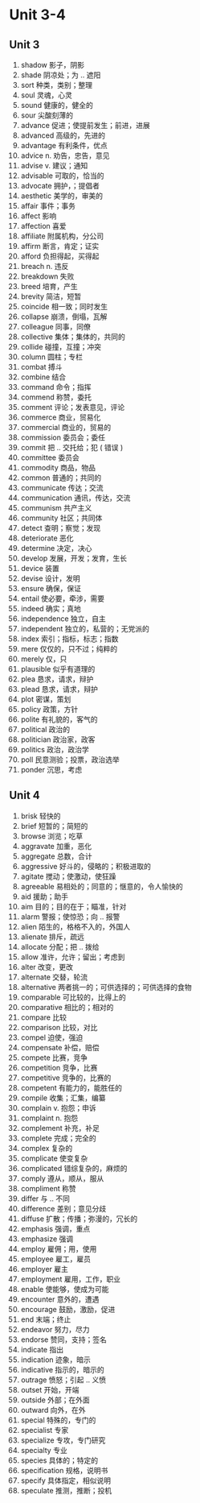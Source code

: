 # Unit 3-4

## Unit 3

1. shadow 影子，阴影
2. shade 阴凉处；为 .. 遮阳
3. sort 种类，类别；整理
4. soul 灵魂，心灵
5. sound 健康的，健全的
6. sour 尖酸刻薄的
7. advance 促进；使提前发生；前进，进展
8. advanced 高级的，先进的
9. advantage 有利条件，优点
10. advice n. 劝告，忠告，意见
11. advise v. 建议；通知
12. advisable 可取的，恰当的
13. advocate 拥护，；提倡者
14. aesthetic 美学的，审美的
15. affair 事件；事务
16. affect 影响
17. affection 喜爱
18. affiliate 附属机构，分公司
19. affirm 断言，肯定；证实
20. afford 负担得起，买得起
21. breach n. 违反
22. breakdown 失败
23. breed 培育，产生
24. brevity 简洁，短暂
25. coincide 相一致；同时发生
26. collapse 崩溃，倒塌，瓦解
27. colleague 同事，同僚
28. collective 集体；集体的，共同的
29. collide 碰撞，互撞；冲突
30. column 圆柱；专栏
31. combat 搏斗
32. combine 结合
33. command 命令；指挥
34. commend 称赞，委托
35. comment 评论；发表意见，评论
36. commerce 商业，贸易化
37. commercial 商业的，贸易的
38. commission 委员会；委任
39. commit 把 .. 交托给；犯 ( 错误 )
40. committee 委员会
41. commodity 商品，物品
42. common 普通的；共同的
43. communicate 传达；交流
44. communication 通讯，传达，交流
45. communism 共产主义
46. community 社区；共同体
47. detect 查明；察觉；发现
48. deteriorate 恶化
49. determine 决定，决心
50. develop 发展，开发；发育，生长
51. device 装置
52. devise 设计，发明
53. ensure 确保，保证
54. entail 使必要，牵涉，需要
55. indeed 确实；真地
56. independence 独立，自主
57. independent 独立的，私营的；无党派的
58. index 索引；指标，标志；指数
59. mere 仅仅的，只不过；纯粹的
60. merely 仅，只
61. plausible 似乎有道理的
62. plea 恳求，请求，辩护
63. plead 恳求，请求，辩护
64. plot 密谋，策划
65. policy 政策，方针
66. polite 有礼貌的，客气的
67. political 政治的
68. politician 政治家，政客
69. politics 政治，政治学
70. poll 民意测验；投票，政治选举
71. ponder 沉思，考虑

## Unit 4


1. brisk 轻快的
2. brief 短暂的；简短的
3. browse 浏览；吃草
4. aggravate 加重，恶化
5. aggregate 总数，合计
6. aggressive 好斗的，侵略的；积极进取的
7. agitate 搅动；使激动，使狂躁
8. agreeable 易相处的；同意的；惬意的，令人愉快的
9. aid 援助；助手
10. aim 目的；目的在于；瞄准，针对
11. alarm 警报；使惊恐；向 .. 报警
12. alien 陌生的，格格不入的，外国人
13. alienate 排斥，疏远
14. allocate 分配；把 .. 拨给
15. allow 准许，允许；留出；考虑到
16. alter 改变，更改
17. alternate 交替，轮流
18. alternative 两者挑一的；可供选择的；可供选择的食物
19. comparable 可比较的，比得上的
20. comparative 相比的；相对的
21. compare 比较
22. comparison 比较，对比
23. compel 迫使，强迫
24. compensate 补偿，赔偿
25. compete 比赛，竞争
26. competition 竞争，比赛
27. competitive 竞争的，比赛的
28. competent 有能力的，能胜任的
29. compile 收集；汇集，编纂
30. complain v. 抱怨；申诉
31. complaint n. 抱怨
32. complement 补充，补足
33. complete 完成；完全的
34. complex 复杂的
35. complicate 使变复杂
36. complicated 错综复杂的，麻烦的
37. comply 遵从，顺从，服从
38. compliment 称赞
39. differ 与 .. 不同
40. difference 差别；意见分歧
41. diffuse 扩散；传播；弥漫的，冗长的
42. emphasis 强调，重点
43. emphasize 强调
44. employ 雇佣；用，使用
45. employee 雇工，雇员
46. employer 雇主
47. employment 雇用，工作，职业
48. enable 使能够，使成为可能
49. encounter 意外的，遭遇
50. encourage 鼓励，激励，促进
51. end 末端；终止
52. endeavor 努力，尽力
53. endorse 赞同，支持；签名
54. indicate 指出
55. indication 迹象，暗示
56. indicative 指示的，暗示的
57. outrage 愤怒；引起 .. 义愤
58. outset 开始，开端
59. outside 外部；在外面
60. outward 向外，在外
61. special 特殊的，专门的
62. specialist 专家
63. specialize 专攻，专门研究
64. specialty 专业
65. species 具体的；特定的
66. specification 规格，说明书
67. specify 具体指定，相似说明
68. speculate 推测，推断；投机






